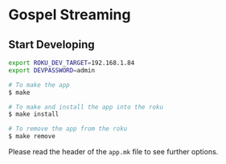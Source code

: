 # Gospel Streaming

## Start Developing
```sh
export ROKU_DEV_TARGET=192.168.1.84
export DEVPASSWORD=admin

# To make the app
$ make

# To make and install the app into the roku
$ make install

# To remove the app from the roku
$ make remove

```

Please read the header of the `app.mk` file to see further options.

